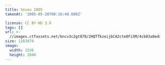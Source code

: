 ```yaml
---
title: Sexau 2005
takenAt: '2005-05-28T08:16:48.000Z'

license: CC BY-ND 3.0
tags: []
url: >-
  //images.ctfassets.net/bncv3c2gt878/2HQTTkzeijbCA2cte8FiSM/4cb83a0eda9a7a9afa4d3b20f532b393/sexau-2005_4559695377_o
size: 1283079
image:
  width: 1536
  height: 2048
---
```

